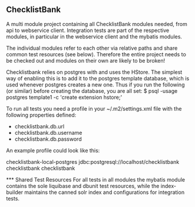 ChecklistBank
-------------

A multi module project containing all ChecklistBank  modules needed, from api to webservice client.
Integration tests are part of the respective modules, in particular in the webservice client and the mybatis modules.

The individual modules refer to each other via relative paths and share common test resources (see below).
Therefore the entire project needs to be checked out and modules on their own are likely to be broken!

Checklistbank relies on postgres with and uses the HStore.  The simplest way of enabling this is to add it to the
postgres template database, which is used whenever postgres creates a new one.  Thus if you run the following (or similar)
before creating the database, you are all set:
  $ psql -usage postgres template1 -c 'create extension hstore;'

To run all tests you need a profile in your ~/.m2/settings.xml file with the following properties defined:

  * checklistbank.db.url
  * checklistbank.db.username
  * checklistbank.db.password

An example profile could look like this:

  <profile>
    <id>checklistbank-local-postgres</id>
    <properties>
      <checklistbank.db.url>jdbc:postgresql://localhost/checklistbank</checklistbank.db.url>
      <checklistbank.db.username>checklistbank</checklistbank.db.username>
      <checklistbank.db.password>checklistbank</checklistbank.db.password>
    </properties>
  </profile>


*** Shared Test Resources
For all tests in all modules the mybatis module contains the sole liquibase and dbunit test resources,
while the index-builder maintains the canned solr index and configurations for integration tests.
